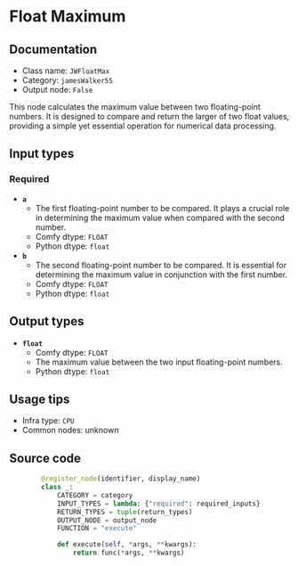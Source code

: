 # Float Maximum
## Documentation
- Class name: `JWFloatMax`
- Category: `jamesWalker55`
- Output node: `False`

This node calculates the maximum value between two floating-point numbers. It is designed to compare and return the larger of two float values, providing a simple yet essential operation for numerical data processing.
## Input types
### Required
- **`a`**
    - The first floating-point number to be compared. It plays a crucial role in determining the maximum value when compared with the second number.
    - Comfy dtype: `FLOAT`
    - Python dtype: `float`
- **`b`**
    - The second floating-point number to be compared. It is essential for determining the maximum value in conjunction with the first number.
    - Comfy dtype: `FLOAT`
    - Python dtype: `float`
## Output types
- **`float`**
    - Comfy dtype: `FLOAT`
    - The maximum value between the two input floating-point numbers.
    - Python dtype: `float`
## Usage tips
- Infra type: `CPU`
- Common nodes: unknown


## Source code
```python
        @register_node(identifier, display_name)
        class _:
            CATEGORY = category
            INPUT_TYPES = lambda: {"required": required_inputs}
            RETURN_TYPES = tuple(return_types)
            OUTPUT_NODE = output_node
            FUNCTION = "execute"

            def execute(self, *args, **kwargs):
                return func(*args, **kwargs)

```
